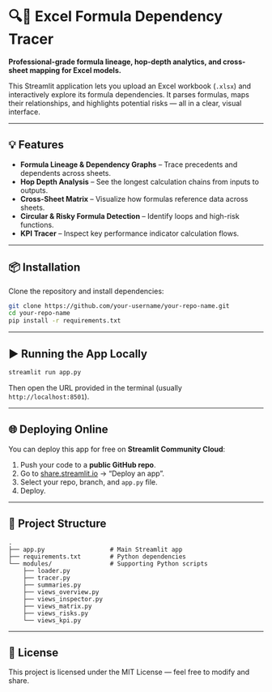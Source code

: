 # 🔍🔗 Excel Formula Dependency Tracer

**Professional-grade formula lineage, hop-depth analytics, and cross-sheet mapping for Excel models.**

This Streamlit application lets you upload an Excel workbook (`.xlsx`) and interactively explore its formula dependencies. It parses formulas, maps their relationships, and highlights potential risks — all in a clear, visual interface.

---

## 💡 Features

- **Formula Lineage & Dependency Graphs** – Trace precedents and dependents across sheets.
- **Hop Depth Analysis** – See the longest calculation chains from inputs to outputs.
- **Cross-Sheet Matrix** – Visualize how formulas reference data across sheets.
- **Circular & Risky Formula Detection** – Identify loops and high-risk functions.
- **KPI Tracer** – Inspect key performance indicator calculation flows.

---

## 📦 Installation

Clone the repository and install dependencies:

```bash
git clone https://github.com/your-username/your-repo-name.git
cd your-repo-name
pip install -r requirements.txt
```

---

## ▶️ Running the App Locally

```bash
streamlit run app.py
```

Then open the URL provided in the terminal (usually `http://localhost:8501`).

---

## 🌐 Deploying Online

You can deploy this app for free on **Streamlit Community Cloud**:

1. Push your code to a **public GitHub repo**.
2. Go to [share.streamlit.io](https://share.streamlit.io/) → “Deploy an app”.
3. Select your repo, branch, and `app.py` file.
4. Deploy.

---

## 📂 Project Structure

```
.
├── app.py                  # Main Streamlit app
├── requirements.txt        # Python dependencies
└── modules/                # Supporting Python scripts
    ├── loader.py
    ├── tracer.py
    ├── summaries.py
    ├── views_overview.py
    ├── views_inspector.py
    ├── views_matrix.py
    ├── views_risks.py
    └── views_kpi.py
```

---

## 📄 License

This project is licensed under the MIT License — feel free to modify and share.
